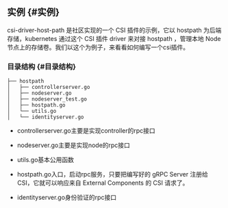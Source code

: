 ## 实例 {#实例}

csi-driver-host-path 是社区实现的一个 CSI 插件的示例，它以 hostpath 为后端存储，kubernetes 通过这个 CSI 插件 driver 来对接 hostpath ，管理本地 Node 节点上的存储卷。我们以这个为例子，来看看如何编写一个csi插件。

### 目录结构 {#目录结构}

```
├── hostpath
│   ├── controllerserver.go
│   ├── nodeserver.go
│   ├── nodeserver_test.go
│   ├── hostpath.go
│   └── utils.go
│   └── identityserver.go
```

* controllerserver.go主要是实现controller的rpc接口

* nodeserver.go主要是实现node的rpc接口

* utils.go基本公用函数
* hostpath.go入口，启动rpc服务，只要把编写好的 gRPC Server 注册给 CSI，它就可以响应来自 External Components 的 CSI 请求了。
* identityserver.go身份验证的rpc接口



